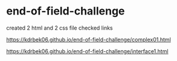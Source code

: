 # end-of-field-challenge
created 2 html and 2 css file
checked links


https://kdrbek06.github.io/end-of-field-challenge/complex01.html

https://kdrbek06.github.io/end-of-field-challenge/interface1.html
